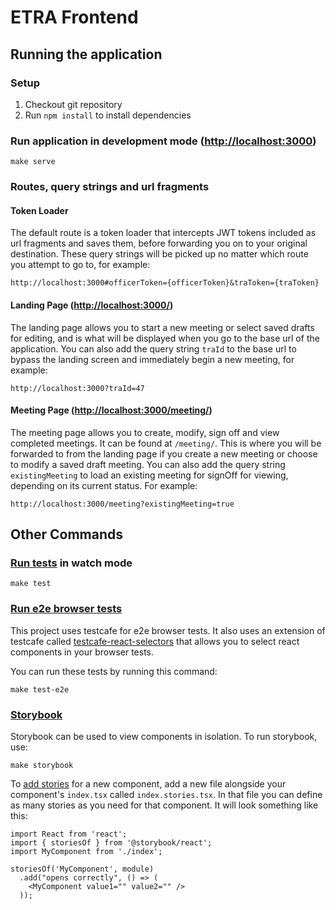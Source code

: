 # ETRA Frontend

## Running the application

### Setup

1. Checkout git repository
2. Run `npm install` to install dependencies

### Run application in development mode ([http://localhost:3000](http://localhost:3000))
```
make serve
```

### Routes, query strings and url fragments

#### Token Loader
The default route is a token loader that intercepts JWT tokens included as url fragments and saves them, before forwarding you on to your original destination. These query strings will be picked up no matter which route you attempt to go to, for example:

`http://localhost:3000#officerToken={officerToken}&traToken={traToken}`

#### Landing Page ([http://localhost:3000/](http://localhost:3000/))
The landing page allows you to start a new meeting or select saved drafts for editing, and is what will be displayed when you go to the base url of the application. You can also add the query string `traId` to the base url to bypass the landing screen and immediately begin a new meeting, for example:

`http://localhost:3000?traId=47`

#### Meeting Page ([http://localhost:3000/meeting/](http://localhost:3000/meeting/))
The meeting page allows you to create, modify, sign off and view completed meetings. It can be found at `/meeting/`. This is where you will be forwarded to from the landing page if you create a new meeting or choose to modify a saved draft meeting. You can also add the query string `existingMeeting` to load an existing meeting for signOff for viewing, depending on its current status. For example:

`http://localhost:3000/meeting?existingMeeting=true`

## Other Commands

### [Run tests](https://facebook.github.io/create-react-app/docs/running-tests) in watch mode
```
make test
```

### [Run e2e browser tests](https://devexpress.github.io/testcafe/documentation/using-testcafe/)
This project uses testcafe for e2e browser tests. It also uses an extension of testcafe called [testcafe-react-selectors](https://github.com/DevExpress/testcafe-react-selectors) that allows you to select react components in your browser tests.

You can run these tests by running this command:

```
make test-e2e
```

### [Storybook](https://storybook.js.org/)
Storybook can be used to view components in isolation. To run storybook, use:
```
make storybook
```

To [add stories](https://storybook.js.org/docs/basics/writing-stories/) for a new component, add a new file alongside your component's `index.tsx` called `index.stories.tsx`. In that file you can define as many stories as you need for that component. It will look something like this:

```
import React from 'react';
import { storiesOf } from '@storybook/react';
import MyComponent from './index';

storiesOf('MyComponent', module)
  .add("opens correctly", () => (
    <MyComponent value1="" value2="" />
  ));
```
